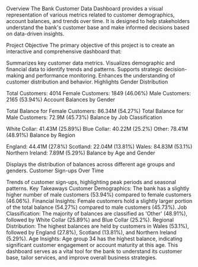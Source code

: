 Overview
The Bank Customer Data Dashboard provides a visual representation of various metrics related to customer demographics, account balances, and trends over time. It is designed to help stakeholders understand the bank's customer base and make informed decisions based on data-driven insights.

Project Objective
The primary objective of this project is to create an interactive and comprehensive dashboard that:

Summarizes key customer data metrics.
Visualizes demographic and financial data to identify trends and patterns.
Supports strategic decision-making and performance monitoring.
Enhances the understanding of customer distribution and behavior.
Highlights
Gender Distribution

Total Customers: 4014
Female Customers: 1849 (46.06%)
Male Customers: 2165 (53.94%)
Account Balances by Gender

Total Balance for Female Customers: 86.34M (54.27%)
Total Balance for Male Customers: 72.9M (45.73%)
Balance by Job Classification

White Collar: 41.43M (25.89%)
Blue Collar: 40.22M (25.2%)
Other: 78.41M (48.91%)
Balance by Region

England: 44.41M (27.8%)
Scotland: 22.04M (13.81%)
Wales: 84.83M (53.1%)
Northern Ireland: 7.89M (5.29%)
Balance by Age and Gender

Displays the distribution of balances across different age groups and genders.
Customer Sign-ups Over Time

Trends of customer sign-ups, highlighting peak periods and seasonal patterns.
Key Takeaways
Customer Demographics: The bank has a slightly higher number of male customers (53.94%) compared to female customers (46.06%).
Financial Insights: Female customers hold a slightly larger portion of the total balance (54.27%) compared to male customers (45.73%).
Job Classification: The majority of balances are classified as 'Other' (48.91%), followed by White Collar (25.89%) and Blue Collar (25.2%).
Regional Distribution: The highest balances are held by customers in Wales (53.1%), followed by England (27.8%), Scotland (13.81%), and Northern Ireland (5.29%).
Age Insights: Age group 34 has the highest balance, indicating significant customer engagement or account maturity at this age.
This dashboard serves as a vital tool for the bank to understand its customer base, tailor services, and improve overall business strategies.









